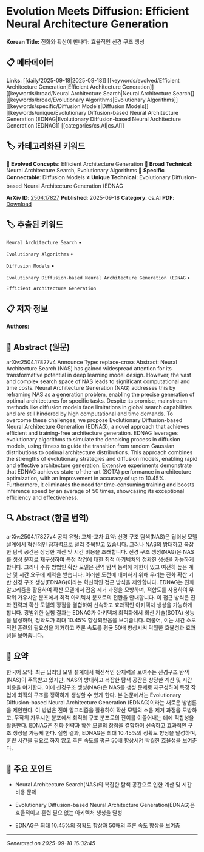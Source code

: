 
# Evolution Meets Diffusion: Efficient Neural Architecture Generation

**Korean Title:** 진화와 확산이 만나다: 효율적인 신경 구조 생성

## 📋 메타데이터

**Links**: [[daily/2025-09-18|2025-09-18]] [[keywords/evolved/Efficient Architecture Generation|Efficient Architecture Generation]] [[keywords/broad/Neural Architecture Search|Neural Architecture Search]] [[keywords/broad/Evolutionary Algorithms|Evolutionary Algorithms]] [[keywords/specific/Diffusion Models|Diffusion Models]] [[keywords/unique/Evolutionary Diffusion-based Neural Architecture Generation (EDNAG|Evolutionary Diffusion-based Neural Architecture Generation (EDNAG]] [[categories/cs.AI|cs.AI]]

## 🏷️ 카테고리화된 키워드
**🚀 Evolved Concepts**: Efficient Architecture Generation
**🔬 Broad Technical**: Neural Architecture Search, Evolutionary Algorithms
**🔗 Specific Connectable**: Diffusion Models
**⭐ Unique Technical**: Evolutionary Diffusion-based Neural Architecture Generation (EDNAG

**ArXiv ID**: [2504.17827](https://arxiv.org/abs/2504.17827)
**Published**: 2025-09-18
**Category**: cs.AI
**PDF**: [Download](https://arxiv.org/pdf/2504.17827.pdf)


## 🏷️ 추출된 키워드



`Neural Architecture Search` • 

`Evolutionary Algorithms` • 

`Diffusion Models` • 

`Evolutionary Diffusion-based Neural Architecture Generation (EDNAG` • 

`Efficient Architecture Generation`



## 📋 저자 정보

**Authors:** 

## 📄 Abstract (원문)

arXiv:2504.17827v4 Announce Type: replace-cross 
Abstract: Neural Architecture Search (NAS) has gained widespread attention for its transformative potential in deep learning model design. However, the vast and complex search space of NAS leads to significant computational and time costs. Neural Architecture Generation (NAG) addresses this by reframing NAS as a generation problem, enabling the precise generation of optimal architectures for specific tasks. Despite its promise, mainstream methods like diffusion models face limitations in global search capabilities and are still hindered by high computational and time demands. To overcome these challenges, we propose Evolutionary Diffusion-based Neural Architecture Generation (EDNAG), a novel approach that achieves efficient and training-free architecture generation. EDNAG leverages evolutionary algorithms to simulate the denoising process in diffusion models, using fitness to guide the transition from random Gaussian distributions to optimal architecture distributions. This approach combines the strengths of evolutionary strategies and diffusion models, enabling rapid and effective architecture generation. Extensive experiments demonstrate that EDNAG achieves state-of-the-art (SOTA) performance in architecture optimization, with an improvement in accuracy of up to 10.45%. Furthermore, it eliminates the need for time-consuming training and boosts inference speed by an average of 50 times, showcasing its exceptional efficiency and effectiveness.

## 🔍 Abstract (한글 번역)

arXiv:2504.17827v4 공지 유형: 교체-교차
요약: 신경 구조 탐색(NAS)은 딥러닝 모델 설계에서 혁신적인 잠재력으로 널리 주목받고 있습니다. 그러나 NAS의 방대하고 복잡한 탐색 공간은 상당한 계산 및 시간 비용을 초래합니다. 신경 구조 생성(NAG)은 NAS를 생성 문제로 재구성하여 특정 작업에 대한 최적 아키텍처의 정확한 생성을 가능하게 합니다. 그러나 주류 방법인 확산 모델은 전역 탐색 능력에 제한이 있고 여전히 높은 계산 및 시간 요구에 제약을 받습니다. 이러한 도전에 대처하기 위해 우리는 진화 확산 기반 신경 구조 생성(EDNAG)이라는 혁신적인 접근 방식을 제안합니다. EDNAG는 진화 알고리즘을 활용하여 확산 모델에서 잡음 제거 과정을 모방하며, 적합도를 사용하여 무작위 가우시안 분포에서 최적 아키텍처 분포로의 전환을 안내합니다. 이 접근 방식은 진화 전략과 확산 모델의 장점을 결합하여 신속하고 효과적인 아키텍처 생성을 가능하게 합니다. 광범위한 실험 결과는 EDNAG가 아키텍처 최적화에서 최신 기술(SOTA) 성능을 달성하며, 정확도가 최대 10.45% 향상되었음을 보여줍니다. 더불어, 이는 시간 소모적인 훈련의 필요성을 제거하고 추론 속도를 평균 50배 향상시켜 탁월한 효율성과 효과성을 보여줍니다.

## 📝 요약

한국어 요약:
최근 딥러닝 모델 설계에서 혁신적인 잠재력을 보여주는 신경구조 탐색(NAS)이 주목받고 있지만, NAS의 방대하고 복잡한 탐색 공간은 상당한 계산 및 시간 비용을 야기한다. 이에 신경구조 생성(NAG)은 NAS를 생성 문제로 재구성하여 특정 작업에 최적의 구조를 정확하게 생성할 수 있게 한다. 본 논문에서는 Evolutionary Diffusion-based Neural Architecture Generation (EDNAG)이라는 새로운 방법론을 제안한다. 이 방법은 진화 알고리즘을 활용하여 확산 모델의 소음 제거 과정을 모방하고, 무작위 가우시안 분포에서 최적의 구조 분포로의 전이를 이끌어내는 데에 적합성을 활용한다. EDNAG은 진화 전략과 확산 모델의 장점을 결합하여 신속하고 효과적인 구조 생성을 가능케 한다. 실험 결과, EDNAG은 최대 10.45%의 정확도 향상을 달성하며, 훈련 시간을 필요로 하지 않고 추론 속도를 평균 50배 향상시켜 탁월한 효율성을 보여준다.

## 🎯 주요 포인트


- Neural Architecture Search(NAS)의 복잡한 탐색 공간으로 인한 계산 및 시간 비용 문제

- Evolutionary Diffusion-based Neural Architecture Generation(EDNAG)은 효율적이고 훈련 필요 없는 아키텍처 생성을 달성

- EDNAG은 최대 10.45%의 정확도 향상과 50배의 추론 속도 향상을 보여줌


---

*Generated on 2025-09-18 16:32:45*